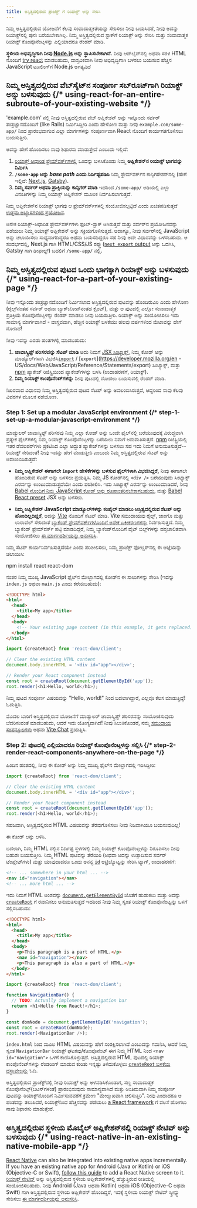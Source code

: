 ```yaml
---
title: ಅಸ್ತಿತ್ವದಲ್ಲಿರುವ ಪ್ರಾಜೆಕ್ಟ್ ಗೆ ರಿಯಾಕ್ಟ್ ಅನ್ನು ಸೇರಿಸಿ
---
```


<Intro>

ನಿಮ್ಮ ಅಸ್ತಿತ್ವದಲ್ಲಿರುವ ಯೋಜನೆಗೆ ಕೆಲವು ಸಂವಾದಾತ್ಮಕತೆಯನ್ನು ಸೇರಿಸಲು ನೀವು ಬಯಸಿದರೆ, ನೀವು ಅದನ್ನು ರಿಯಾಕ್ಟ್‌ನಲ್ಲಿ ಪುನಃ ಬರೆಯಬೇಕಾಗಿಲ್ಲ. ನಿಮ್ಮ ಅಸ್ತಿತ್ವದಲ್ಲಿರುವ ಸ್ಟಾಕ್‌ಗೆ ರಿಯಾಕ್ಟ್ ಅನ್ನು ಸೇರಿಸಿ ಮತ್ತು ಸಂವಾದಾತ್ಮಕ ರಿಯಾಕ್ಟ್ ಕೊಂಪೊನೆಂಟ್ಗಳನ್ನು ಎಲ್ಲಿಯಾದರೂ ರೆಂಡರ್ ಮಾಡಿ.

</Intro>

<Note>

**ಸ್ಥಳೀಯ ಅಭಿವೃದ್ಧಿಗಾಗಿ ನೀವು [Node.js](https://nodejs.org/en/) ಅನ್ನು ಸ್ಥಾಪಿಸಬೇಕಾಗಿದೆ.** ನೀವು ಆನ್‌ಲೈನ್‌ನಲ್ಲಿ ಅಥವಾ ಸರಳ HTML ನೊಂದಿಗೆ [try react](/learn/installation#try-react) ಮಾಡಬಹುದು, ವಾಸ್ತವಿಕವಾಗಿ ನೀವು ಅಭಿವೃದ್ಧಿಗಾಗಿ ಬಳಸಲು ಬಯಸುವ ಹೆಚ್ಚಿನ JavaScript ಟೂಲಿಂಗ್‌ಗೆ Node.js ಅಗತ್ಯವಿದೆ

</Note>

## ನಿಮ್ಮ ಅಸ್ತಿತ್ವದಲ್ಲಿರುವ ವೆಬ್‌ಸೈಟ್‌ನ ಸಂಪೂರ್ಣ ಸಬ್‌ರೂಟ್‌ಗಾಗಿ ರಿಯಾಕ್ಟ್ ಅನ್ನು ಬಳಸುವುದು {/* using-react-for-an-entire-subroute-of-your-existing-website */}

'example.com' ನಲ್ಲಿ ನೀವು ಅಸ್ತಿತ್ವದಲ್ಲಿರುವ ವೆಬ್ ಅಪ್ಲಿಕೇಶನ್ ಅನ್ನು ಇನ್ನೊಂದು ಸರ್ವರ್ ತಂತ್ರಜ್ಞಾನದೊಂದಿಗೆ (like Rails) ನಿರ್ಮಿಸಿದ್ದೀರಿ ಎಂದು ಹೇಳೋಣ ಮತ್ತು ನೀವು `example.com/some-app/` ನಿಂದ ಪ್ರಾರಂಭವಾಗುವ ಎಲ್ಲಾ ಮಾರ್ಗಗಳನ್ನು ಸಂಪೂರ್ಣವಾಗಿ React ನೊಂದಿಗೆ ಕಾರ್ಯಗತಗೊಳಿಸಲು ಬಯಸುತ್ತೀರಿ.

ಅದನ್ನು ಹೇಗೆ ಹೊಂದಿಸಲು ನಾವು ಶಿಫಾರಸು ಮಾಡುತ್ತೇವೆ ಎಂಬುದು ಇಲ್ಲಿದೆ:

1. [ರಿಯಾಕ್ಟ್ ಆಧಾರಿತ ಫ್ರೇಮ್‌ವರ್ಕ್‌ಗಳಲ್ಲಿ](/learn/start-a-new-react-project) ಒಂದನ್ನು ಬಳಸಿಕೊಂಡು ನಿಮ್ಮ **ಅಪ್ಲಿಕೇಶನ್‌ನ ರಿಯಾಕ್ಟ್ ಭಾಗವನ್ನು ನಿರ್ಮಿಸಿ**
2. **`/some-app` ಅನ್ನು _base path_ ಎಂದು ನಿರ್ದಿಷ್ಟಪಡಿಸಿ** ನಿಮ್ಮ ಫ್ರೇಮ್‌ವರ್ಕ್‌ನ ಕಾನ್ಫಿಗರೇಶನ್‌ನಲ್ಲಿ (ಹೇಗೆ ಇಲ್ಲಿದೆ: [Next.js](https://nextjs.org/docs/api-reference/next.config.js/basepath), [Gatsby](https://www.gatsbyjs.com/docs/how-to/previews-deploys-hosting/path-prefix/)).
3. **ನಿಮ್ಮ ಸರ್ವರ್ ಅಥವಾ ಪ್ರಾಕ್ಸಿಯನ್ನು ಕಾನ್ಫಿಗರ್ ಮಾಡಿ** ಇದರಿಂದ `/some-app/` ಅಡಿಯಲ್ಲಿ ಎಲ್ಲಾ ವಿನಂತಿಗಳನ್ನು ನಿಮ್ಮ ರಿಯಾಕ್ಟ್ ಅಪ್ಲಿಕೇಶನ್ ಮೂಲಕ ನಿರ್ವಹಿಸಲಾಗುತ್ತದೆ.

ನಿಮ್ಮ ಅಪ್ಲಿಕೇಶನ್‌ನ ರಿಯಾಕ್ಟ್ ಭಾಗವು ಆ ಫ್ರೇಮ್‌ವರ್ಕ್‌ಗಳಲ್ಲಿ ಸಂಯೋಜಿಸಲ್ಪಟ್ಟಿದೆ ಎಂದು ಖಚಿತಪಡಿಸುತ್ತದೆ [ಉತ್ತಮ ಅಭ್ಯಾಸಗಳಿಂದ ಪ್ರಯೋಜನ](/learn/start-a-new-react-project#can-i-use-react-without-a-framework).

ಅನೇಕ ರಿಯಾಕ್ಟ್-ಆಧಾರಿತ ಫ್ರೇಮ್‌ವರ್ಕ್‌ಗಳು ಫೂಲ್‍-ಸ್ಟಾಕ್ ಆಗಿರುತ್ತವೆ ಮತ್ತು ಸರ್ವರ್‌ನ ಪ್ರಯೋಜನವನ್ನು ಪಡೆಯಲು ನಿಮ್ಮ ರಿಯಾಕ್ಟ್ ಅಪ್ಲಿಕೇಶನ್ ಅನ್ನು ಸಕ್ರಿಯಗೊಳಿಸುತ್ತದೆ. ಆದಾಗ್ಯೂ, ನೀವು ಸರ್ವರ್‌ನಲ್ಲಿ JavaScript ಅನ್ನು ಚಲಾಯಿಸಲು ಸಾಧ್ಯವಾಗದಿದ್ದರೂ ಅಥವಾ ಬಯಸದಿದ್ದರೂ ಸಹ ನೀವು ಅದೇ ವಿಧಾನವನ್ನು ಬಳಸಬಹುದು. ಆ ಸಂದರ್ಭದಲ್ಲಿ, Next.js ಗಾಗಿ HTML/CSS/JS ರಫ್ತು ([`next export` output](https://nextjs.org/docs/advanced-features/static-html-export) ಅನ್ನು ಒದಗಿಸಿ, Gatsby ಗಾಗಿ ಡೀಫಾಲ್ಟ್) ಬದಲಿಗೆ `/some-app/` ನಲ್ಲಿ.

## ನಿಮ್ಮ ಅಸ್ತಿತ್ವದಲ್ಲಿರುವ ಪುಟದ ಒಂದು ಭಾಗಕ್ಕಾಗಿ ರಿಯಾಕ್ಟ್ ಅನ್ನು ಬಳಸುವುದು {/* using-react-for-a-part-of-your-existing-page */}

ನೀವು ಇನ್ನೊಂದು ತಂತ್ರಜ್ಞಾನದೊಂದಿಗೆ ನಿರ್ಮಿಸಲಾದ ಅಸ್ತಿತ್ವದಲ್ಲಿರುವ ಪುಟವನ್ನು ಹೊಂದಿರುವಿರಿ ಎಂದು ಹೇಳೋಣ (ರೈಲ್ಸ್‌ನಂತಹ ಸರ್ವರ್ ಅಥವಾ ಬ್ಯಾಕ್‌ಬೋನ್‌ನಂತಹ ಕ್ಲೈಂಟ್), ಮತ್ತು ಆ ಪುಟದಲ್ಲಿ ಎಲ್ಲೋ ಸಂವಾದಾತ್ಮಕ ಪ್ರತಿಕ್ರಿಯೆ ಕೊಂಪೊನೆಂಟ್ಗಳನ್ನು ರೆಂಡರ್ ಮಾಡಲು ನೀವು ಬಯಸುತ್ತೀರಿ. ರಿಯಾಕ್ಟ್ ಅನ್ನು ಸಂಯೋಜಿಸಲು ಇದು ಸಾಮಾನ್ಯ ಮಾರ್ಗವಾಗಿದೆ - ವಾಸ್ತವವಾಗಿ, ಹೆಚ್ಚಿನ ರಿಯಾಕ್ಟ್ ಬಳಕೆಯು ಹಲವು ವರ್ಷಗಳಿಂದ ಮೆಟಾವನ್ನು ಹೇಗೆ ನೋಡಿದೆ!

ನೀವು ಇದನ್ನು ಎರಡು ಹಂತಗಳಲ್ಲಿ ಮಾಡಬಹುದು:

1. **ಜಾವಾಸ್ಕ್ರಿಪ್ಟ್ ಪರಿಸರವನ್ನು ಸೆಟಪ್ ಮಾಡಿ** ಅದು ನಿಮಗೆ [JSX ಸಿಂಟ್ಯಾಕ್ಸ್](/Learn/writing-markup-with-jsx), ನಿಮ್ಮ ಕೋಡ್ ಅನ್ನು ಮಾಡ್ಯೂಲ್‌ಗಳಾಗಿ ವಿಭಜಿಸಿ[`import`](https://developer.mozilla.org/en-US/docs/Web/JavaScript/Reference/Statements/import) / [`export`](https://developer.mozilla.org/en -US/docs/Web/JavaScript/Reference/Statements/export) ಸಿಂಟ್ಯಾಕ್ಸ್, ಮತ್ತು [npm](https://www.npmjs.com/) ಪ್ಯಾಕೇಜ್ ರಿಜಿಸ್ಟ್ರಿಯಿಂದ ಪ್ಯಾಕೇಜ್‌ಗಳನ್ನು ಬಳಸಿ (ಉದಾಹರಣೆಗೆ, ರಿಯಾಕ್ಟ್).
2. **ನಿಮ್ಮ ರಿಯಾಕ್ಟ್ ಕಾಂಪೊನೆಂಟ್‌ಗಳನ್ನು** ನೀವು ಪುಟದಲ್ಲಿ ನೋಡಲು ಬಯಸುವಲ್ಲಿ ರೆಂಡರ್ ಮಾಡಿ.

ನಿಖರವಾದ ವಿಧಾನವು ನಿಮ್ಮ ಅಸ್ತಿತ್ವದಲ್ಲಿರುವ ಪುಟದ ಸೆಟಪ್ ಅನ್ನು ಅವಲಂಬಿಸಿರುತ್ತದೆ, ಆದ್ದರಿಂದ ನಾವು ಕೆಲವು ವಿವರಗಳ ಮೂಲಕ ನಡೆಯೋಣ.

### Step 1: Set up a modular JavaScript environment {/* step-1-set-up-a-modular-javascript-environment */}

ಮಾಡ್ಯುಲರ್ ಜಾವಾಸ್ಕ್ರಿಪ್ಟ್ ಪರಿಸರವು ನಿಮ್ಮ ಎಲ್ಲಾ ಕೋಡ್ ಅನ್ನು ಒಂದೇ ಫೈಲ್‌ನಲ್ಲಿ ಬರೆಯುವುದಕ್ಕೆ ವಿರುದ್ಧವಾಗಿ ಪ್ರತ್ಯೇಕ ಫೈಲ್‌ಗಳಲ್ಲಿ ನಿಮ್ಮ ರಿಯಾಕ್ಟ್ ಕೊಂಪೊನೆಂಟ್ಗಳನ್ನು ಬರೆಯಲು ನಿಮಗೆ ಅನುಮತಿಸುತ್ತದೆ. [npm](https://www.npmjs.com/) ರಿಜಿಸ್ಟ್ರಿಯಲ್ಲಿ ಇತರ ಡೆವಲಪರ್‌ಗಳು ಪ್ರಕಟಿಸಿದ ಎಲ್ಲಾ ಅದ್ಭುತ ಪ್ಯಾಕೇಜ್‌ಗಳನ್ನು ಬಳಸಲು ಸಹ ಇದು ನಿಮಗೆ ಅನುಮತಿಸುತ್ತದೆ--ರಿಯಾಕ್ಟ್ ಸೇರಿದಂತೆ! ನೀವು ಇದನ್ನು ಹೇಗೆ ಮಾಡುತ್ತೀರಿ ಎಂಬುದು ನಿಮ್ಮ ಅಸ್ತಿತ್ವದಲ್ಲಿರುವ ಸೆಟಪ್ ಅನ್ನು ಅವಲಂಬಿಸಿರುತ್ತದೆ:

- **ನಿಮ್ಮ ಅಪ್ಲಿಕೇಶನ್ ಈಗಾಗಲೇ `import` ಹೇಳಿಕೆಗಳನ್ನು ಬಳಸುವ ಫೈಲ್‌ಗಳಾಗಿ ವಿಭಜಿಸಿದ್ದರೆ,** ನೀವು ಈಗಾಗಲೇ ಹೊಂದಿರುವ ಸೆಟಪ್ ಅನ್ನು ಬಳಸಲು ಪ್ರಯತ್ನಿಸಿ. ನಿಮ್ಮ JS ಕೋಡ್‌ನಲ್ಲಿ `<div />` ಬರೆಯುವುದು ಸಿಂಟ್ಯಾಕ್ಸ್ ಎರರ್ವನ್ನು ಉಂಟುಮಾಡುತ್ತದೆಯೇ ಎಂದು ಪರಿಶೀಲಿಸಿ. ಇದು ಸಿಂಟ್ಯಾಕ್ಸ್ ಎರರ್ವನ್ನು ಉಂಟುಮಾಡಿದರೆ, ನೀವು [Babel ನೊಂದಿಗೆ ನಿಮ್ಮ JavaScript ಕೋಡ್ ಅನ್ನು ರೂಪಾಂತರಿಸಬೇಕಾಗಬಹುದು](https://babeljs.io/setup), ಮತ್ತು [Babel React preset](https://babeljs.io/docs/babel-preset-react) JSX ಅನ್ನು ಬಳಸಲು.

- **ನಿಮ್ಮ ಅಪ್ಲಿಕೇಶನ್ JavaScript ಮಾಡ್ಯೂಲ್‌ಗಳನ್ನು ಕಂಪೈಲ್ ಮಾಡಲು ಅಸ್ತಿತ್ವದಲ್ಲಿರುವ ಸೆಟಪ್ ಅನ್ನು ಹೊಂದಿಲ್ಲದಿದ್ದರೆ**, ಅದನ್ನು [Vite](https://vitejs.dev/) ನೊಂದಿಗೆ ಸೆಟಪ್ ಮಾಡಿ. Vite ಸಮುದಾಯವು ರೈಲ್ಸ್, ಜಾಂಗೊ ಮತ್ತು ಲಾರಾವೆಲ್ ಸೇರಿದಂತೆ [ಬ್ಯಾಕೆಂಡ್ ಫ್ರೇಮ್‌ವರ್ಕ್‌ಗಳೊಂದಿಗೆ ಅನೇಕ ಏಕೀಕರಣಗಳನ್ನು](https://github.com/vitejs/awesome-vite#integrations-with-backends) ನಿರ್ವಹಿಸುತ್ತದೆ. ನಿಮ್ಮ ಬ್ಯಾಕೆಂಡ್ ಫ್ರೇಮ್‌ವರ್ಕ್ ಪಟ್ಟಿ ಮಾಡದಿದ್ದರೆ, ನಿಮ್ಮ ಬ್ಯಾಕೆಂಡ್‌ನೊಂದಿಗೆ ವೈಟ್ ಬಿಲ್ಡ್‌ಗಳನ್ನು ಹಸ್ತಚಾಲಿತವಾಗಿ ಸಂಯೋಜಿಸಲು [ಈ ಮಾರ್ಗದರ್ಶಿಯನ್ನು ಅನುಸರಿಸಿ](https://vitejs.dev/guide/backend-integration.html).

ನಿಮ್ಮ ಸೆಟಪ್ ಕಾರ್ಯನಿರ್ವಹಿಸುತ್ತದೆಯೇ ಎಂದು ಪರಿಶೀಲಿಸಲು, ನಿಮ್ಮ ಪ್ರಾಜೆಕ್ಟ್ ಫೋಲ್ಡರ್‌ನಲ್ಲಿ ಈ ಆಜ್ಞೆಯನ್ನು ಚಲಾಯಿಸಿ:

<TerminalBlock>npm install react react-dom</TerminalBlock>

ನಂತರ ನಿಮ್ಮ ಮುಖ್ಯ JavaScript ಫೈಲ್‌ನ ಮೇಲ್ಭಾಗದಲ್ಲಿ ಕೋಡ್‌ನ ಈ ಸಾಲುಗಳನ್ನು ಸೇರಿಸಿ (ಇದನ್ನು `index.js` ಅಥವಾ `main.js` ಎಂದು ಕರೆಯಬಹುದು):

<Sandpack>

```html index.html hidden
<!DOCTYPE html>
<html>
  <head>
    <title>My app</title>
  </head>
  <body>
    <!-- Your existing page content (in this example, it gets replaced) -->
  </body>
</html>
```

```js src/index.js active
import {createRoot} from 'react-dom/client';

// Clear the existing HTML content
document.body.innerHTML = '<div id="app"></div>';

// Render your React component instead
const root = createRoot(document.getElementById('app'));
root.render(<h1>Hello, world</h1>);
```

</Sandpack>

ನಿಮ್ಮ ಪುಟದ ಸಂಪೂರ್ಣ ವಿಷಯವನ್ನು "Hello, world!" ನಿಂದ ಬದಲಾಗಿದ್ದಾರೆ, ಎಲ್ಲವೂ ಕೆಲಸ ಮಾಡುತ್ತಿದ್ದೆ! ಓದುತ್ತಿರಿ.

<Note>

ಮೊದಲ ಬಾರಿಗೆ ಅಸ್ತಿತ್ವದಲ್ಲಿರುವ ಯೋಜನೆಗೆ ಮಾಡ್ಯುಲರ್ ಜಾವಾಸ್ಕ್ರಿಪ್ಟ್ ಪರಿಸರವನ್ನು ಸಂಯೋಜಿಸುವುದು ಬೆದರಿಸುವಂತೆ ಮಾಡಬಹುದು, ಆದರೆ ಇದು ಯೋಗ್ಯವಾಗಿದೆ! ನೀವು ಸಿಲುಕಿಕೊಂಡರೆ, ನಮ್ಮ [ಸಮುದಾಯ ಸಂಪನ್ಮೂಲಗಳು](/community) ಅಥವಾ [Vite Chat](https://chat.vitejs.dev/) ಪ್ರಯತ್ನಿಸಿ.

</Note>

### Step 2: ಪುಟದಲ್ಲಿ ಎಲ್ಲಿಯಾದರೂ ರಿಯಾಕ್ಟ್ ಕೊಂಪೊನೆಂಟ್ಗಳನ್ನು ಸಲ್ಲಿಸಿ {/* step-2-render-react-components-anywhere-on-the-page */}

ಹಿಂದಿನ ಹಂತದಲ್ಲಿ, ನೀವು ಈ ಕೋಡ್ ಅನ್ನು ನಿಮ್ಮ ಮುಖ್ಯ ಫೈಲ್‌ನ ಮೇಲ್ಭಾಗದಲ್ಲಿ ಇರಿಸಿದ್ದೀರಿ:

```js
import {createRoot} from 'react-dom/client';

// Clear the existing HTML content
document.body.innerHTML = '<div id="app"></div>';

// Render your React component instead
const root = createRoot(document.getElementById('app'));
root.render(<h1>Hello, world</h1>);
```

ಸಹಜವಾಗಿ, ಅಸ್ತಿತ್ವದಲ್ಲಿರುವ HTML ವಿಷಯವನ್ನು ತೆರವುಗೊಳಿಸಲು ನೀವು ನಿಜವಾಗಿಯೂ ಬಯಸುವುದಿಲ್ಲ!

ಈ ಕೋಡ್ ಅನ್ನು ಅಳಿಸಿ.

ಬದಲಾಗಿ, ನಿಮ್ಮ HTML ನಲ್ಲಿನ ನಿರ್ದಿಷ್ಟ ಸ್ಥಳಗಳಲ್ಲಿ ನಿಮ್ಮ ರಿಯಾಕ್ಟ್ ಕೊಂಪೊನೆಂಟ್ಗಳನ್ನು ನಿರೂಪಿಸಲು ನೀವು ಬಹುಶಃ ಬಯಸುತ್ತೀರಿ. ನಿಮ್ಮ HTML ಪುಟವನ್ನು ತೆರೆಯಿರಿ (ಅಥವಾ ಅದನ್ನು ಉತ್ಪಾದಿಸುವ ಸರ್ವರ್ ಟೆಂಪ್ಲೇಟ್‌ಗಳು) ಮತ್ತು ಯಾವುದಾದರೂ ಒಂದು ಅನನ್ಯ [`id`](https://developer.mozilla.org/en-US/docs/Web/HTML/Global_attributes/id) ಆಟ್ರಿಬ್ಯೊಟ್ವನ್ನು ಸೇರಿಸಿ ಟ್ಯಾಗ್, ಉದಾಹರಣೆಗೆ:

```html
<!-- ... somewhere in your html ... -->
<nav id="navigation"></nav>
<!-- ... more html ... -->
```

ಇದು ನಿಮಗೆ HTML ಅಂಶವನ್ನು [`document.getElementById`](https://developer.mozilla.org/en-US/docs/Web/API/Document/getElementById) ಜೊತೆಗೆ ಹುಡುಕಲು ಮತ್ತು ಅದನ್ನು [`createRoot`](/reference/react-dom/client/createRoot) ಗೆ ರವಾನಿಸಲು ಅನುಮತಿಸುತ್ತದೆ ಇದರಿಂದ ನೀವು ನಿಮ್ಮ ಸ್ವಂತ ರಿಯಾಕ್ಟ್ ಕೊಂಪೊನೆಂಟ್ವನ್ನು ಒಳಗೆ ಸಲ್ಲಿಸಬಹುದು:

<Sandpack>

```html index.html
<!DOCTYPE html>
<html>
  <head>
    <title>My app</title>
  </head>
  <body>
    <p>This paragraph is a part of HTML.</p>
    <nav id="navigation"></nav>
    <p>This paragraph is also a part of HTML.</p>
  </body>
</html>
```

```js src/index.js active
import {createRoot} from 'react-dom/client';

function NavigationBar() {
  // TODO: Actually implement a navigation bar
  return <h1>Hello from React!</h1>;
}

const domNode = document.getElementById('navigation');
const root = createRoot(domNode);
root.render(<NavigationBar />);
```

</Sandpack>

`index.html` ನಿಂದ ಮೂಲ HTML ವಿಷಯವನ್ನು ಹೇಗೆ ಸಂರಕ್ಷಿಸಲಾಗಿದೆ ಎಂಬುದನ್ನು ಗಮನಿಸಿ, ಆದರೆ ನಿಮ್ಮ ಸ್ವಂತ `NavigationBar` ರಿಯಾಕ್ಟ್ ಘಟಕವು/ಕೊಂಪೊನೆಂಟ್ ಈಗ ನಿಮ್ಮ HTML ನಿಂದ `<nav id="navigation">` ಒಳಗೆ ಕಾಣಿಸಿಕೊಳ್ಳುತ್ತದೆ. ಅಸ್ತಿತ್ವದಲ್ಲಿರುವ HTML ಪುಟದಲ್ಲಿ ರಿಯಾಕ್ಟ್ ಕಾಂಪೊನೆಂಟ್‌ಗಳನ್ನು ರೆಂಡರಿಂಗ್ ಮಾಡುವ ಕುರಿತು ಇನ್ನಷ್ಟು ತಿಳಿದುಕೊಳ್ಳಲು [`createRoot` ಬಳಕೆಯ ದಸ್ತಾವೇಜನ್ನು](/reference/react-dom/client/createRoot#rendering-a-page-partially-built-with-react) ಓದಿ.

ಅಸ್ತಿತ್ವದಲ್ಲಿರುವ ಪ್ರಾಜೆಕ್ಟ್‌ನಲ್ಲಿ ನೀವು ರಿಯಾಕ್ಟ್ ಅನ್ನು ಅಳವಡಿಸಿಕೊಂಡಾಗ, ಸಣ್ಣ ಸಂವಾದಾತ್ಮಕ ಕೊಂಪೊನೆಂಟ್ಸ್(ಬಟನ್‌ಗಳಂತೆ) ಪ್ರಾರಂಭಿಸುವುದು ಸಾಮಾನ್ಯವಾಗಿದೆ ಮತ್ತು ಅಂತಿಮವಾಗಿ ನಿಮ್ಮ ಸಂಪೂರ್ಣ ಪುಟವನ್ನು ರಿಯಾಕ್ಟ್‌ನೊಂದಿಗೆ ನಿರ್ಮಿಸುವವರೆಗೆ ಕ್ರಮೇಣ "ಮೇಲ್ಮುಖವಾಗಿ ಚಲಿಸುತ್ತಿರಿ". ನೀವು ಎಂದಾದರೂ ಆ ಹಂತವನ್ನು ತಲುಪಿದರೆ, ರಿಯಾಕ್ಟ್‌ನಿಂದ ಹೆಚ್ಚಿನದನ್ನು ಪಡೆಯಲು [a React framework](/learn/start-a-new-react-project) ಗೆ ವಲಸೆ ಹೋಗಲು ನಾವು ಶಿಫಾರಸು ಮಾಡುತ್ತೇವೆ.

## ಅಸ್ತಿತ್ವದಲ್ಲಿರುವ ಸ್ಥಳೀಯ ಮೊಬೈಲ್ ಅಪ್ಲಿಕೇಶನ್‌ನಲ್ಲಿ ರಿಯಾಕ್ಟ್ ನೇಟಿವ್ ಅನ್ನು ಬಳಸುವುದು {/* using-react-native-in-an-existing-native-mobile-app */}

[React Native](https://reactnative.dev/) can also be integrated into existing native apps incrementally. If you have an existing native app for Android (Java or Kotlin) or iOS (Objective-C or Swift), [follow this guide](https://reactnative.dev/docs/integration-with-existing-apps) to add a React Native screen to it.
[ರಿಯಾಕ್ಟ್ ನೇಟಿವ್](https://reactnative.dev/) ಅನ್ನು ಅಸ್ತಿತ್ವದಲ್ಲಿರುವ ಸ್ಥಳೀಯ ಅಪ್ಲಿಕೇಶನ್‌ಗಳಲ್ಲಿ ಹೆಚ್ಚುತ್ತಿರುವ ರೀತಿಯಲ್ಲಿ ಸಂಯೋಜಿಸಬಹುದು. ನೀವು Android (Java ಅಥವಾ Kotlin) ಅಥವಾ iOS (Objective-C ಅಥವಾ Swift) ಗಾಗಿ ಅಸ್ತಿತ್ವದಲ್ಲಿರುವ ಸ್ಥಳೀಯ ಅಪ್ಲಿಕೇಶನ್ ಹೊಂದಿದ್ದರೆ, ಇದಕ್ಕೆ ಸ್ಥಳೀಯ ರಿಯಾಕ್ಟ್ ನೇಟಿವ್ ಸ್ಕ್ರೀನ್ನ್ನು ಸೇರಿಸಲು [ಈ ಮಾರ್ಗದರ್ಶಿಯನ್ನು ಅನುಸರಿಸಿ](https://reactnative.dev/docs/integration-with-existing-apps).